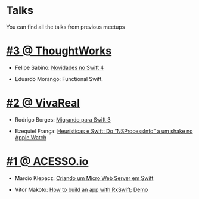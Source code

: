 # Talks
You can find all the talks from previous meetups 


# [#3 @ ThoughtWorks](https://www.meetup.com/pt-BR/Swift-Sao-Paulo/events/240731536/)

* Felipe Sabino: [Novidades no Swift 4](https://github.com/felipesabino/whats-new-in-swift-4)

* Eduardo Morango: Functional Swift. 


# [#2 @ VivaReal](https://www.meetup.com/pt-BR/Swift-Sao-Paulo/events/239334296/)

* Rodrigo Borges: [Migrando para Swift 3](https://www.slideshare.net/rdgborges/migrando-para-o-swift-3)

* Ezequiel França: [Heurísticas e Swift: Do “NSProcessInfo” à um shake no Apple Watch](https://speakerdeck.com/ezefranca/heuristicas-e-swift-do-nsprocessinfo-a-um-shake-no-apple-watch)


# [#1 @ ACESSO.io](https://www.meetup.com/Swift-Sao-Paulo/events/238237757/)

* Marcio Klepacz: [Criando um Micro Web Server em Swift](https://www.slideshare.net/marcioklepacz/building-microwebserver)

* Vítor Makoto: [How to build an app with RxSwift](Resources/SwiftSP-Beyond_Delegates.pdf); [Demo](https://github.com/VitorMakoto/rxswift-login)
